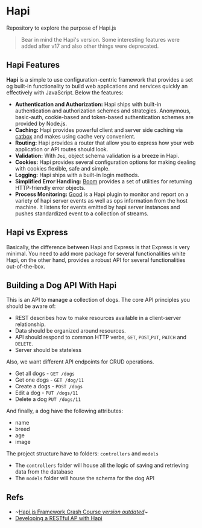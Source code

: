 # Hapi
Repository to explore the purpose of Hapi.js

> Bear in mind the Hapi's version. Some interesting features were added after v17 and also other things were deprecated.

## Hapi Features
**Hapi** is a simple to use configuration-centric framework that provides a set og built-in functionality to build web applications and services quickly an effectively with JavaScript. Below the features:

+ **Authentication and Authorization:** Hapi ships with built-in authentication and authorization schemes and strategies. Anonymous, basic-auth, cookie-based and token-based authentication schemes are provided by Node.js.
+ **Caching:** Hapi provides powerful client and server side caching via [catbox]() and makes using cache very convenient.
+ **Routing:** Hapi provides a router that allow you to express how your web application or API routes should look.
+ **Validation:** With `Joi`, object schema validation is a breeze in Hapi.
+ **Cookies:** Hapi provides several configuration options for making dealing with cookies flexible, safe and simple.
+ **Logging:** Hapi ships with a built-in login methods.
+ **Simplified Error Handling:** [Boom](https://github.com/hapijs/boom) provides a set of utilities for returning HTTP-friendly error objects.
+ **Process Monitoring:** [Good](https://github.com/hapijs/good) is a Hapi plugin to monitor and report on a variety of hapi server events as well as ops information from the host machine. It listens for events emitted by hapi server instances and pushes standardized event to a collection of streams.

## Hapi vs Express
Basically, the difference between Hapi and Express is that Express is very minimal. You need to add more package for several functionalities white Hapi, on the other hand, provides a robust API for several functionalities out-of-the-box.

## Building a Dog API With Hapi
This is an API to manage a collection of dogs. The core API principles you should be aware of:

+ REST describes how to make resources available in a client-server relationship.
+ Data should be organized around resources.
+ API should respond to common HTTP verbs, `GET`, `POST`,`PUT`, `PATCH` and `DELETE`.
+ Server should be stateless

Also, we want different API endpoints for CRUD operations.

+ Get all dogs - `GET /dogs`
+ Get one dogs - `GET /dog/11`
+ Create a dogs - `POST /dogs`
+ Edit a dog - `PUT /dogs/11`
+ Delete a dog `PUT /dogs/11`

And finally, a dog have the following attributes:

+ name
+ breed
+ age
+ image

The project structure have to folders: `controllers` and `models`

+ The `controllers` folder will house all the logic of saving and retrieving data from the database
+ The `models` folder will house the schema for the dog API

## Refs
+ ~[Hapi.js Framework Crash Course _version outdated_](https://www.youtube.com/watch?v=2lprC0yYeFw)~
+ [Developing a RESTful AP with Hapi](https://auth0.com/blog/developing-restful-apis-with-hapijs/)